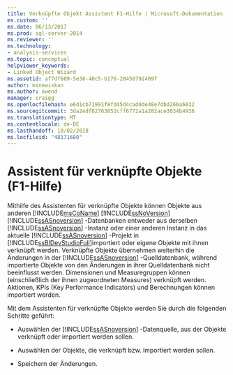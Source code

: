 ```yaml
---
title: Verknüpfte Objekt Assistent F1-Hilfe | Microsoft-Dokumentation
ms.custom: ''
ms.date: 06/13/2017
ms.prod: sql-server-2014
ms.reviewer: ''
ms.technology:
- analysis-services
ms.topic: conceptual
helpviewer_keywords:
- Linked Object Wizard
ms.assetid: af7df609-5e38-40c5-b176-28450792409f
author: minewiskan
ms.author: owend
manager: craigg
ms.openlocfilehash: e6d1cb71991f8fd45d4cad0de48e7dbd266a6032
ms.sourcegitcommit: 3da2edf82763852cff6772a1a282ace3034b4936
ms.translationtype: MT
ms.contentlocale: de-DE
ms.lasthandoff: 10/02/2018
ms.locfileid: "48171680"
---
```

# <a name="linked-object-wizard-f1-help"></a>Assistent für verknüpfte Objekte (F1-Hilfe)
  Mithilfe des Assistenten für verknüpfte Objekte können Objekte aus anderen [!INCLUDE[msCoName](../includes/msconame-md.md)] [!INCLUDE[ssNoVersion](../includes/ssnoversion-md.md)] [!INCLUDE[ssASnoversion](../includes/ssasnoversion-md.md)] -Datenbanken entweder aus derselben [!INCLUDE[ssASnoversion](../includes/ssasnoversion-md.md)] -Instanz oder einer anderen Instanz in das aktuelle [!INCLUDE[ssASnoversion](../includes/ssasnoversion-md.md)] -Projekt in [!INCLUDE[ssBIDevStudioFull](../includes/ssbidevstudiofull-md.md)]importiert oder eigene Objekte mit ihnen verknüpft werden. Verknüpfte Objekte übernehmen weiterhin die Änderungen in der [!INCLUDE[ssASnoversion](../includes/ssasnoversion-md.md)] -Quelldatenbank, während importierte Objekte von den Änderungen in ihrer Quelldatenbank nicht beeinflusst werden. Dimensionen und Measuregruppen können (einschließlich der ihnen zugeordneten Measures) verknüpft werden. Aktionen, KPIs (Key Performance Indicators) und Berechnungen können importiert werden.  
  
 Mit dem Assistenten für verknüpfte Objekte werden Sie durch die folgenden Schritte geführt:  
  
-   Auswählen der [!INCLUDE[ssASnoversion](../includes/ssasnoversion-md.md)] -Datenquelle, aus der Objekte verknüpft oder importiert werden sollen.  
  
-   Auswählen der Objekte, die verknüpft bzw. importiert werden sollen.  
  
-   Speichern der Änderungen.  
  
  
